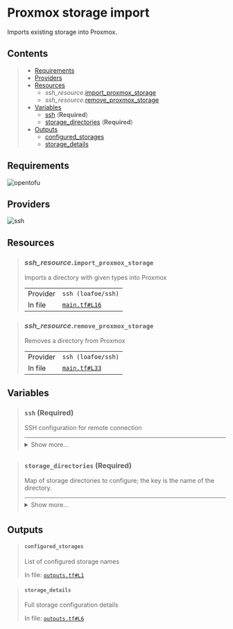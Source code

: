 # Proxmox storage import

Imports existing storage into Proxmox.

## Contents

<blockquote><!-- contents:start -->

- [Requirements](#requirements)
- [Providers](#providers)
- [Resources](#resources)
  - _ssh_resource_.[import_proxmox_storage](#ssh_resourceimport_proxmox_storage)
  - _ssh_resource_.[remove_proxmox_storage](#ssh_resourceremove_proxmox_storage)
- [Variables](#variables)
  - [ssh](#ssh-required) (**Required**)
  - [storage_directories](#storage_directories-required) (**Required**)
- [Outputs](#outputs)
  - [configured_storages](#configured_storages)
  - [storage_details](#storage_details)
</blockquote><!-- contents:end -->

## Requirements
![opentofu](https://img.shields.io/badge/OpenTofu->=1.10.5-d3287d?logo=opentofu)

## Providers
  
![ssh](https://img.shields.io/badge/ssh--4fa4f9)

## Resources
  
<blockquote><!-- resource:"ssh_resource.import_proxmox_storage":start -->

### _ssh_resource_.`import_proxmox_storage`

Imports a directory with given types into Proxmox
  <table>
    <tr>
      <td>Provider</td>
      <td><code>ssh (loafoe/ssh)</code></td>
    </tr>
    <tr>
      <td>In file</td>
      <td><a href="./main.tf#L16"><code>main.tf#L16</code></a></td>
    </tr>
  </table>
</blockquote><!-- resource:"ssh_resource.import_proxmox_storage":end -->
<blockquote><!-- resource:"ssh_resource.remove_proxmox_storage":start -->

### _ssh_resource_.`remove_proxmox_storage`

Removes a directory from Proxmox
  <table>
    <tr>
      <td>Provider</td>
      <td><code>ssh (loafoe/ssh)</code></td>
    </tr>
    <tr>
      <td>In file</td>
      <td><a href="./main.tf#L33"><code>main.tf#L33</code></a></td>
    </tr>
  </table>
</blockquote><!-- resource:"ssh_resource.remove_proxmox_storage":end -->

## Variables
  
<blockquote><!-- variable:"ssh":start -->

### `ssh` (**Required**)

SSH configuration for remote connection

<details style="border-top-color: inherit; border-top-width: 0.1em; border-top-style: solid; padding-top: 0.5em; padding-bottom: 0.5em;">
  <summary>Show more...</summary>

  **Type**:
  ```hcl
  object({
    host    = string
    user    = string
    id_file = optional(string, "~/.ssh/id_rsa")
  })
  ```
  In file: <a href="./variables.tf#L1"><code>variables.tf#L1</code></a>

</details>
</blockquote><!-- variable:"ssh":end -->
<blockquote><!-- variable:"storage_directories":start -->

### `storage_directories` (**Required**)

Map of storage directories to configure; the key is the name of the directory.

<details style="border-top-color: inherit; border-top-width: 0.1em; border-top-style: solid; padding-top: 0.5em; padding-bottom: 0.5em;">
  <summary>Show more...</summary>

  **Type**:
  ```hcl
  map(object({
    path    = string
    content = string
  }))
  ```
  In file: <a href="./variables.tf#L14"><code>variables.tf#L14</code></a>

</details>
</blockquote><!-- variable:"storage_directories":end -->

## Outputs
  
<blockquote><!-- output:"configured_storages":start -->

#### `configured_storages`

List of configured storage names

In file: <a href="./outputs.tf#L1"><code>outputs.tf#L1</code></a>
</blockquote><!-- output:"configured_storages":end -->
<blockquote><!-- output:"storage_details":start -->

#### `storage_details`

Full storage configuration details

In file: <a href="./outputs.tf#L6"><code>outputs.tf#L6</code></a>
</blockquote><!-- output:"storage_details":end -->